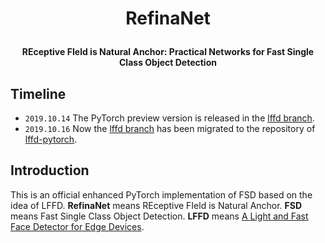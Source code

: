 # <p align="center">**RefinaNet**</p>  

#### <p align="center">**REceptive FIeld is Natural Anchor: Practical Networks for Fast Single Class Object Detection**</p>

## Timeline
* `2019.10.14` The PyTorch preview version is released in the [lffd branch](https://github.com/becauseofAI/refinanet/tree/lffd).
* `2019.10.16` Now the [lffd branch](https://github.com/becauseofAI/refinanet/tree/lffd) has been migrated to the repository of [lffd-pytorch](https://github.com/becauseofAI/lffd-pytorch).

## Introduction
This is an official enhanced PyTorch implementation of FSD based on the idea of LFFD. **RefinaNet** means REceptive FIeld is Natural Anchor. **FSD** means Fast Single Class Object Detection. **LFFD** means [A Light and Fast Face Detector for Edge Devices](https://github.com/YonghaoHe/A-Light-and-Fast-Face-Detector-for-Edge-Devices).  
